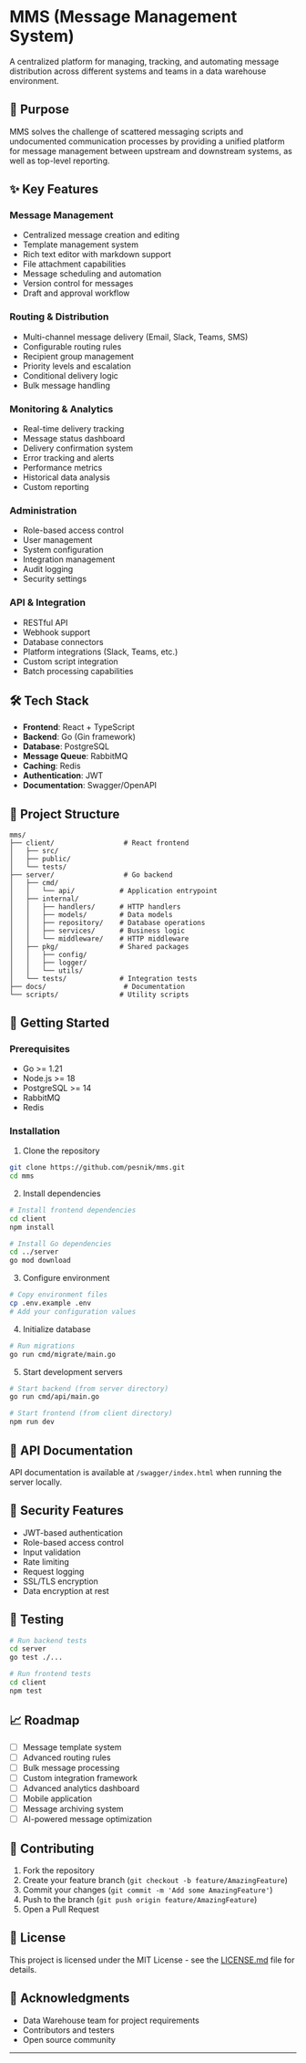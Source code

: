# MMS (Message Management System)

A centralized platform for managing, tracking, and automating message distribution across different systems and teams in a data warehouse environment.

## 🎯 Purpose

MMS solves the challenge of scattered messaging scripts and undocumented communication processes by providing a unified platform for message management between upstream and downstream systems, as well as top-level reporting.

## ✨ Key Features

### Message Management
- Centralized message creation and editing
- Template management system
- Rich text editor with markdown support
- File attachment capabilities
- Message scheduling and automation
- Version control for messages
- Draft and approval workflow

### Routing & Distribution
- Multi-channel message delivery (Email, Slack, Teams, SMS)
- Configurable routing rules
- Recipient group management
- Priority levels and escalation
- Conditional delivery logic
- Bulk message handling

### Monitoring & Analytics
- Real-time delivery tracking
- Message status dashboard
- Delivery confirmation system
- Error tracking and alerts
- Performance metrics
- Historical data analysis
- Custom reporting

### Administration
- Role-based access control
- User management
- System configuration
- Integration management
- Audit logging
- Security settings

### API & Integration
- RESTful API
- Webhook support
- Database connectors
- Platform integrations (Slack, Teams, etc.)
- Custom script integration
- Batch processing capabilities

## 🛠️ Tech Stack

- **Frontend**: React + TypeScript
- **Backend**: Go (Gin framework)
- **Database**: PostgreSQL
- **Message Queue**: RabbitMQ
- **Caching**: Redis
- **Authentication**: JWT
- **Documentation**: Swagger/OpenAPI

## 📁 Project Structure
```
mms/
├── client/                 # React frontend
│   ├── src/
│   ├── public/
│   └── tests/
├── server/                 # Go backend
│   ├── cmd/
│   │   └── api/           # Application entrypoint
│   ├── internal/
│   │   ├── handlers/      # HTTP handlers
│   │   ├── models/        # Data models
│   │   ├── repository/    # Database operations
│   │   ├── services/      # Business logic
│   │   └── middleware/    # HTTP middleware
│   ├── pkg/               # Shared packages
│   │   ├── config/
│   │   ├── logger/
│   │   └── utils/
│   └── tests/             # Integration tests
├── docs/                   # Documentation
└── scripts/               # Utility scripts
```

## 🚀 Getting Started

### Prerequisites
- Go >= 1.21
- Node.js >= 18
- PostgreSQL >= 14
- RabbitMQ
- Redis

### Installation

1. Clone the repository
```bash
git clone https://github.com/pesnik/mms.git
cd mms
```

2. Install dependencies
```bash
# Install frontend dependencies
cd client
npm install

# Install Go dependencies
cd ../server
go mod download
```

3. Configure environment
```bash
# Copy environment files
cp .env.example .env
# Add your configuration values
```

4. Initialize database
```bash
# Run migrations
go run cmd/migrate/main.go
```

5. Start development servers
```bash
# Start backend (from server directory)
go run cmd/api/main.go

# Start frontend (from client directory)
npm run dev
```

## 📝 API Documentation

API documentation is available at `/swagger/index.html` when running the server locally.

## 🔐 Security Features

- JWT-based authentication
- Role-based access control
- Input validation
- Rate limiting
- Request logging
- SSL/TLS encryption
- Data encryption at rest

## 🧪 Testing

```bash
# Run backend tests
cd server
go test ./...

# Run frontend tests
cd client
npm test
```

## 📈 Roadmap

- [ ] Message template system
- [ ] Advanced routing rules
- [ ] Bulk message processing
- [ ] Custom integration framework
- [ ] Advanced analytics dashboard
- [ ] Mobile application
- [ ] Message archiving system
- [ ] AI-powered message optimization

## 🤝 Contributing

1. Fork the repository
2. Create your feature branch (`git checkout -b feature/AmazingFeature`)
3. Commit your changes (`git commit -m 'Add some AmazingFeature'`)
4. Push to the branch (`git push origin feature/AmazingFeature`)
5. Open a Pull Request

## 📄 License

This project is licensed under the MIT License - see the [LICENSE.md](LICENSE.md) file for details.

## 🙏 Acknowledgments

- Data Warehouse team for project requirements
- Contributors and testers
- Open source community

---
